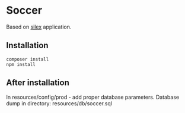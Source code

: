 Soccer
============================

Based on [silex](http://silex.sensiolabs.org/)
application.

Installation
------------

    composer install
    npm install

After installation
----

In resources/config/prod - add proper database parameters.
Database dump in directory: resources/db/soccer.sql

